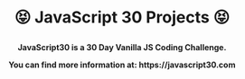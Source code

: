 # <p align="center">😝 JavaScript 30 Projects 😝</p>
<b>
<p align="center">JavaScript30 is a 30 Day Vanilla JS Coding Challenge.</p>
<p align="center">You can find more information at: https://javascript30.com</p>
</b>
